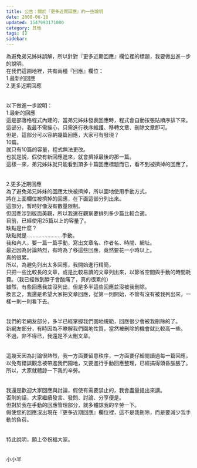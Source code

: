 ```yaml
---
title: 公告：關於『更多近期回應』的一些說明
date: 2008-06-18
updated: 1547993171000
category: 其他
tags: []
sidebar: 
---
```


<p>為避免弟兄姊妹誤解，所以針對『更多近期回應』欄位裡的標題，我要做出進一步的說明。<br/><!--more-->在我們這園地裡，共有兩種『回應』欄位：<br/>1.最新的回應<br/>2.更多近期回應<br/><br/><br/>以下做進一步說明：<br/>1.最新的回應<br/>這是部落格程式內建的，當弟兄姊妹發表回應時，程式會自動按張貼順序排下來。<br/>這部分，我最不需操心，只需進行秩序維護、移轉文章、刪除文章即可。<br/>但是，這部分可以容納幾篇回應，大家可有發現？<br/>10篇。<br/>就只有10篇的容量，程式無法更改。<br/>也就是說，假使有新回應進來，就會擠掉最後的那一篇。<br/>這樣一來，弟兄姊妹就只能看到頂多十篇回應標題而已，看不到被擠掉的回應了。<br/><br/><br/>2.更多近期回應<br/>為了避免弟兄姊妹的回應太快被擠掉，所以園地使用手動方式，<br/>將在上面欄位被擠掉的回應，在下面這部分列出來。<br/>這部分，暫時好像沒有數量限制。<br/>但因牽涉到版面美觀，所以我還在觀察要排列多少篇比較合適。<br/>目前，已經使用25篇以上的容量了。<br/>缺點是什麼？<br/>缺點就是……………………手動。<br/>我和內人，要一篇一篇手動，寫出文章名、作者名、時間、網址。<br/>最近因為討論熱烈，有時為了移這些回應，竟然要花一小時以上。<br/>真的很累。<br/>所以，為避免列出太多回應，我開始進行精簡，<br/>只把一些比較長的文章，或是比較易讀的文章列出來，以節省空間與手動的時間耗費。（我已經做到脖子會酸痛了，真的很累的）<br/>雖然，有些回應我並沒列出，但是多半這些回應並沒被我刪除。<br/>換言之，我還是希望大家把文章回應，從第一則開始，不管有沒有被我列出來，一樣一則一則看下去。<br/><br/><br/>我們的老網友部分，多半已經掌握我們園地規範，回應很少會被我刪除的了。<br/>新網友部分，有時因為不瞭解我們園地性質，當然被刪除的機會就比較高一些。<br/>不過，非不得已，我還是不太刪文章。<br/><br/><br/>這幾天因為討論很熱烈，我一方面要留意秩序，一方面要仔細閱讀過每一篇回應，以免有錯誤觀念被帶進我們園地，又要進行手動回應整理，已經搞得頭昏腦脹了。<br/>所以，大家就體諒一下我的辛勞。<br/><br/><br/>我還是歡迎大家回應與討論，假使有需要禁止的，我會盡量提出來講。<br/>否則的話，大家繼續發言、發問、討論、分享便是。<br/>但對於我在手動的回應管理部分，就多體諒我的辛勞一下。<br/>假使您的回應沒出現在『更多近期回應』欄位裡，這不是我刪除，而是要減少我手動的負荷。<br/><br/><br/>特此說明，願上帝祝福大家。<br/><br/><br/>小小羊<br/>
</p>